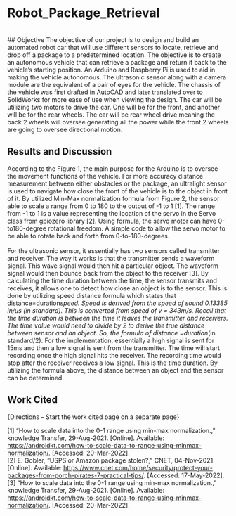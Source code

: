 # Robot_Package_Retrieval
<br> 
## Objective
The objective of our project is to design and build an automated robot car that will use different sensors to locate, retrieve and drop off a package to a predetermined location. The objective is to create an autonomous vehicle that can retrieve a package and return it back to the vehicle’s starting position. An Arduino and Raspberry Pi is used to aid in making the vehicle autonomous. The ultrasonic sensor along with a camera module are the equivalent of a pair of eyes for the vehicle. The chassis of the vehicle was first drafted in AutoCAD and later translated over to SolidWorks for more ease of use when viewing the design. The car will be utilizing two motors to drive the car. One will be for the front, and another will be for the rear wheels. The car will be rear wheel drive meaning the back 2 wheels will oversee generating all the power while the front 2 wheels are going to oversee directional motion.<br> 

## Results and Discussion
According to the Figure 1, the main purpose for the Arduino is to oversee the movement functions of the vehicle. For more accuracy distance measurement between either obstacles or the package, an ultralight sensor is used to navigate how close the front of the vehicle is to the object in front of it. By utilized Min-Max normalization formula from Figure 2, the sensor able to scale a range from 0 to 180 to the output of -1 to 1 [1]. The range from -1 to 1 is a value representing the location of the servo in the Servo class from gpiozero library [2]. Using formula, the servo motor can have 0-to180-degree rotational freedom. A simple code to allow the servo motor to be able to rotate back and forth from 0-to-180-degrees. <br> <br> 
For the ultrasonic sensor, it essentially has two sensors called transmitter and receiver. The way it works is that the transmitter sends a waveform signal. This wave signal would then hit a particular object. The waveform signal would then bounce back from the object to the receiver [3]. By calculating the time duration between the time, the sensor transmits and receives, it allows one to detect how close an object is to the sensor. This is done by utilizing speed distance formula which states that distance=duration*speed. Speed is derived from the speed of sound 0.13385 in/us (in standard). This is converted from speed of v = 343m/s. Recall that the time duration is between the time it leaves the transmitter and receivers. The time value would need to divide by 2 to derive the true distance between sensor and an object. So, the formula of distance =duration*(in standard/2). For the implementation, essentially a high signal is sent for 15ms and then a low signal is sent from the transmitter. The time will start recording once the high signal hits the receiver. The recording time would stop after the receiver receives a low signal. This is the time duration. By utilizing the formula above, the distance between an object and the sensor can be determined.  <br> 


## Work Cited 

{Directions – Start the work cited page on a separate page}

[1] “How to scale data into the 0-1 range using min-max normalization.,” knowledge Transfer, 29-Aug-2021. [Online]. Available: https://androidkt.com/how-to-scale-data-to-range-using-minmax-normalization/. [Accessed: 20-Mar-2022]. <br> 
[2] E. Gobler, “USPS or Amazon package stolen?,” CNET, 04-Nov-2021. [Online]. Available: https://www.cnet.com/home/security/protect-your-packages-from-porch-pirates-7-practical-tips/. [Accessed: 17-May-2022]. <br> 
[3] “How to scale data into the 0-1 range using min-max normalization.,” knowledge Transfer, 29-Aug-2021. [Online]. Available: https://androidkt.com/how-to-scale-data-to-range-using-minmax-normalization/. [Accessed: 20-Mar-2022]. <br> 

